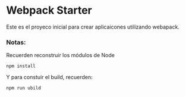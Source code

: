 # Webpack Starter

Este es el proyeco inicial para crear aplicaicones utilizando webapack.

### Notas: 
Recuerden reconstruir los módulos de Node
```
npm install
```

Y para constuir el build, recuerden:
```
npm run ubild
```